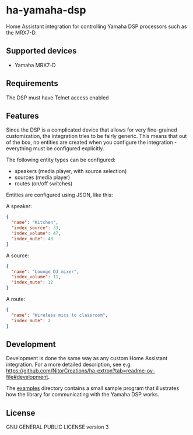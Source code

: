 # ha-yamaha-dsp

Home Assistant integration for controlling Yamaha DSP processors such as the MRX7-D.

## Supported devices

* Yamaha MRX7-D

## Requirements

The DSP must have Telnet access enabled

## Features

Since the DSP is a complicated device that allows for very fine-grained customization, the 
integration tries to be fairly generic. This means that out of the box, no entities are created 
when you configure the integration - everything must be configured explicitly.

The following entity types can be configured:

* speakers (media player, with source selection)
* sources (media player)
* routes (on/off switches)

Entities are configured using JSON, like this:

A speaker:
```json
{
  "name": "Kitchen",
  "index_source": 33,
  "index_volume": 47,
  "index_mute": 48
}
```

A source:
```json
{
  "name": "Lounge DJ mixer",
  "index_volume": 11,
  "index_mute": 12
}
```

A route:
```json
{
  "name": "Wireless mics to classroom",
  "index_mute": 2
}
```

## Development

Development is done the same way as any custom Home Assistant integration. For a more detailed description, see 
e.g. https://github.com/NitorCreations/ha-extron?tab=readme-ov-file#development.

The [examples](./examples) directory contains a small sample program that illustrates how the library for 
communicating with the Yamaha DSP works.

## License

GNU GENERAL PUBLIC LICENSE version 3
